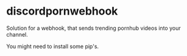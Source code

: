 # discordpornwebhook
Solution for a webhook, that sends trending pornhub videos into your channel.

You might need to install some pip's.
